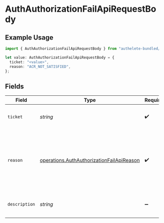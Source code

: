 # AuthAuthorizationFailApiRequestBody

## Example Usage

```typescript
import { AuthAuthorizationFailApiRequestBody } from "authelete-bundled/models/operations";

let value: AuthAuthorizationFailApiRequestBody = {
  ticket: "<value>",
  reason: "ACR_NOT_SATISFIED",
};
```

## Fields

| Field                                                                                                                                            | Type                                                                                                                                             | Required                                                                                                                                         | Description                                                                                                                                      |
| ------------------------------------------------------------------------------------------------------------------------------------------------ | ------------------------------------------------------------------------------------------------------------------------------------------------ | ------------------------------------------------------------------------------------------------------------------------------------------------ | ------------------------------------------------------------------------------------------------------------------------------------------------ |
| `ticket`                                                                                                                                         | *string*                                                                                                                                         | :heavy_check_mark:                                                                                                                               | The ticket issued from Authlete `/auth/authorization` API.<br/>                                                                                  |
| `reason`                                                                                                                                         | [operations.AuthAuthorizationFailApiReason](../../models/operations/authauthorizationfailapireason.md)                                           | :heavy_check_mark:                                                                                                                               | The reason of the failure of the authorization request.<br/>For more details, see [NO_INTERACTION] in the description of `/auth/authorization` API.<br/> |
| `description`                                                                                                                                    | *string*                                                                                                                                         | :heavy_minus_sign:                                                                                                                               | The custom description about the authorization failure.<br/>                                                                                     |